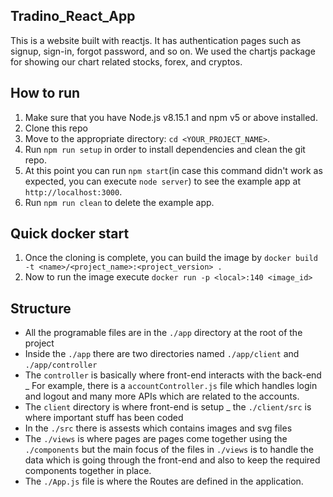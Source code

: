 ## Tradino_React_App
This is a website built with reactjs.
It has authentication pages such as signup, sign-in, forgot password, and so on.
We used the chartjs package for showing our chart related stocks, forex, and cryptos.



## How to run

1.  Make sure that you have Node.js v8.15.1 and npm v5 or above installed.<br />
2.  Clone this repo <br />
3.  Move to the appropriate directory: `cd <YOUR_PROJECT_NAME>`.<br />
4.  Run `npm run setup` in order to install dependencies and clean the git repo.<br />
5.  At this point you can run `npm start`(in case this command didn't work as expected, you can execute `node server`) to see the example app at `http://localhost:3000`.<br />
6.  Run `npm run clean` to delete the example app.<br />


## Quick docker start

1.  Once the cloning is complete, you can build the image by `docker build -t <name>/<project_name>:<project_version> .`<br />
2.  Now to run the image execute `docker run -p <local>:140 <image_id>`<br />


## Structure
-   All the programable files are in the `./app` directory at the root of the project
-   Inside the `./app` there are two directories named `./app/client` and `./app/controller`
-   The `controller` is basically where front-end interacts with the back-end
    _ For example, there is a `accountController.js` file which handles login and logout and many more APIs which are related to the accounts.
-   The `client` directory is where front-end is setup
    _ the `./client/src` is where important stuff has been coded
-   In the `./src` there is assests which contains images and svg files
-   The `./views` is where pages are pages come together using the `./components` but the main focus of the files in `./views` is to handle the data which is going through the
      front-end and also to keep the required components together in place.
-   The `./App.js` file is where the Routes are defined in the application.

